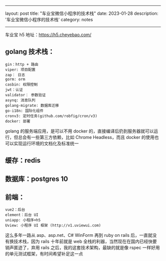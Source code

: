 
---
layout: post
title:  "车业宝微信小程序的技术栈"
date:   2023-01-28 
description: '车业宝微信小程序的技术栈'
category: notes

---

车业宝 h5 地址：https://h5.cheyebao.com/

## golang 技术栈：

```
gin：http + 路由
viper: 项目配置
zap： 日志
gorm: orm
casbin: 权限控制
jwt：认证
validator： 参数验证
asynq: 消息队列
golang-migrate: 数据库迁移
go-i18n: 国际化组件
cronv3: 定时任务(github.com/robfig/cron/v3)
docker: 部署
```

golang 的服务端应用，是可以不用 docker 的，直接编译后扔到服务器就可以运行，但总会有一些第三方依赖，比如 Chrome Headless，而且 docker 的使用也可以实现运行环境的文档化及标准统一

## 缓存：redis

## 数据库：postgres 10



## 前端：

```
vue2：后台
element：后台 UI
uniapp: 小程序+h5
Uview: 小程序 UI 框架 (http://v1.uviewui.com)
```

这么多年一路从 asp、asp.net、C# WinForm 再到 ruby on rails 后，一直就没有换技术栈，因为 rails 十年前就是 web 全栈的利器，当然现在在国内已经快要销声匿迹了，弃用 rails 之后，我的这套技术架构，最缺的就是像 rspec 一样好用的单元测试框架，有时间希望补足这一点